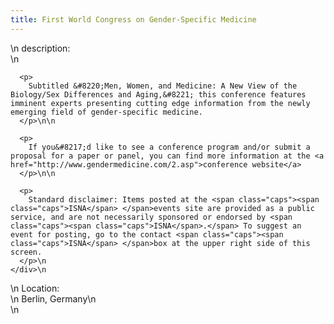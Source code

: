 ```yaml
---
title: First World Congress on Gender-Specific Medicine
---
```


<div class="flexinode-body flexinode-2">
  <div class="flexinode-textarea-1">
    <div class="form-item">
      \n <label>description:</label><br /> \n 
      
      <p>
        Subtitled &#8220;Men, Women, and Medicine: A New View of the Biology/Sex Differences and Aging,&#8221; this conference features imminent experts presenting cutting edge information from the newly emerging field of gender-specific medicine.
      </p>\n\n
      
      <p>
        If you&#8217;d like to see a conference program and/or submit a proposal for a paper or panel, you can find more information at the <a href="http://www.gendermedicine.com/2.asp">conference website</a>
      </p>\n\n
      
      <p>
        Standard disclaimer: Items posted at the <span class="caps"><span class="caps">ISNA</span> </span>events site are provided as a public service, and are not necessarily sponsored or endorsed by <span class="caps"><span class="caps">ISNA</span>.</span> To suggest an event for posting, go to the contact <span class="caps"><span class="caps">ISNA</span> </span>box at the upper right side of this screen.
      </p>\n
    </div>\n
  </div>
  
  <div class="flexinode-textfield-2">
    <div class="form-item">
      \n <label>Location:</label><br /> \n Berlin, Germany\n
    </div>\n
  </div>
</div>